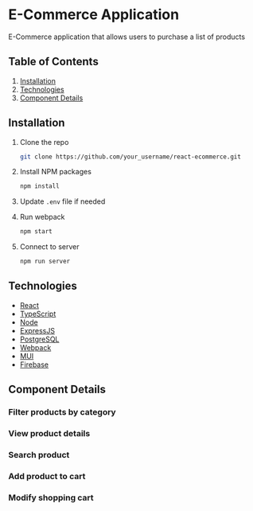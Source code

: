 # E-Commerce Application

E-Commerce application that allows users to purchase a list of products

## Table of Contents

1. [Installation](#installation)
2. [Technologies](#technologies)
3. [Component Details](#component-details)

## Installation

1. Clone the repo

   ```sh
   git clone https://github.com/your_username/react-ecommerce.git
   ```
2. Install NPM packages

   ```sh
   npm install
   ```
3. Update `.env` file if needed
4. Run webpack

   ```sh
   npm start
   ```
5. Connect to server

   ```sh
   npm run server

## Technologies

* [React](https://reactjs.org/)
* [TypeScript](https://www.typescriptlang.org)
* [Node](https://nodejs.dev/)
* [ExpressJS](https://expressjs.com/)
* [PostgreSQL](https://www.postgresql.org/)
* [Webpack](https://webpack.js.org/)
* [MUI](https://mui.com/)
* [Firebase](https://firebase.google.com/)

## Component Details

### Filter products by category

### View product details

### Search product

### Add product to cart

### Modify shopping cart

